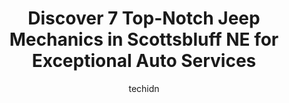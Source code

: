 ---
layout: ampstory
image: https://images.unsplash.com/photo-1617814065893-00757125efab?ixlib=rb-4.0.3&ixid=MnwxMjA3fDB8MHxwaG90by1wYWdlfHx8fGVufDB8fHx8&auto=format&fit=crop&w=640&h=853&q=80
author: techidn
featured: false
description: Searching for the finest Jeep Mechanic in Scottsbluff NE, USA? Look no further than the 7 best Jeep Mechanic in the area, where youll find a team of highly qualified professionals ready to 
title: Discover 7 Top-Notch Jeep Mechanics in Scottsbluff NE for Exceptional Auto Services
cover:
   title: Discover 7 Top-Notch Jeep Mechanics in Scottsbluff NE for Exceptional Auto Services
   subtitle: Rickpate
   background: https://images.unsplash.com/photo-1617814065893-00757125efab?ixlib=rb-4.0.3&ixid=MnwxMjA3fDB8MHxwaG90by1wYWdlfHx8fGVufDB8fHx8&auto=format&fit=crop&w=640&h=853&q=80

pages: 
 - layout: thirds
   top: <h1>#1 OReilly Auto Parts</h1>
   bottom: "<p>The staff here is always helpful and courteous the parts are always right on my car when I put them on.</p>"
   background: https://www.knot35.com/toplist/wp-content/uploads/2023/06/best-jeep-mechanic-1-in-scottsbluff-ne-1685841525.jpeg
   backgroundblur: true
 - layout: thirds
   top: <h1>#2 Russels Automotive</h1>
   bottom: "<p>112 W 27th St, Scottsbluff, NE 69361, United States</p>"
   background: https://www.knot35.com/toplist/wp-content/uploads/2023/06/best-jeep-mechanic-2-in-scottsbluff-ne-1685841525.jpeg
   cta:
      link: https://www.knot35.com/toplist/discover-7-top-notch-jeep-mechanics-in-scottsbluff-ne-for-exceptional-auto-services/
      text: Discover 7 Top-Notch Jeep Mechanics in Scottsbluff NE for Exceptional Auto Services
 - layout: thirds
   top: <h1>#3 Nemnich Automotive</h1>
   bottom: "<p>4010 10th St, Gering, NE 69341, United States</p>"
   background: https://www.knot35.com/toplist/wp-content/uploads/2023/06/best-jeep-mechanic-3-in-scottsbluff-ne-1685841526.jpeg
   cta:
      link: https://www.knot35.com/toplist/discover-7-top-notch-jeep-mechanics-in-scottsbluff-ne-for-exceptional-auto-services/
      text: Discover 7 Top-Notch Jeep Mechanics in Scottsbluff NE for Exceptional Auto Services
 - layout: thirds
   top: <h1>#4 Arts Repair Service, LLC</h1>
   bottom: "<p>40840 Sugar Factory Rd, Scottsbluff, NE 69361, United States</p>"
   background: https://images.unsplash.com/photo-1620421680010-0766ff230392?ixlib=rb-4.0.3&ixid=MnwxMjA3fDB8MHxwaG90by1wYWdlfHx8fGVufDB8fHx8&auto=format&fit=crop&w=640&h=853&q=80
   cta:
      link: https://www.knot35.com/toplist/discover-7-top-notch-jeep-mechanics-in-scottsbluff-ne-for-exceptional-auto-services/
      text: Discover 7 Top-Notch Jeep Mechanics in Scottsbluff NE for Exceptional Auto Services
 - layout: thirds
   top: <h1>#5 Twin City Auto</h1>
   bottom: "<p>1802 E Overland, Scottsbluff, NE 69361, United States</p>"
   background: https://images.unsplash.com/photo-1527067829737-402993088e6b?ixlib=rb-4.0.3&ixid=MnwxMjA3fDB8MHxwaG90by1wYWdlfHx8fGVufDB8fHx8&auto=format&fit=crop&w=640&h=853&q=80
   cta:
      link: https://www.knot35.com/toplist/discover-7-top-notch-jeep-mechanics-in-scottsbluff-ne-for-exceptional-auto-services/
      text: Discover 7 Top-Notch Jeep Mechanics in Scottsbluff NE for Exceptional Auto Services
 - layout: thirds
   top: <h1>#6 Bee Line Services Inc</h1>
   bottom: "<p>1608 Ave A, Scottsbluff, NE 69361, United States</p>"
   background: https://images.unsplash.com/photo-1567360425618-1594206637d2?ixlib=rb-4.0.3&ixid=MnwxMjA3fDB8MHxwaG90by1wYWdlfHx8fGVufDB8fHx8&auto=format&fit=crop&w=640&h=853&q=80
   cta:
      link: https://www.knot35.com/toplist/discover-7-top-notch-jeep-mechanics-in-scottsbluff-ne-for-exceptional-auto-services/
      text: Discover 7 Top-Notch Jeep Mechanics in Scottsbluff NE for Exceptional Auto Services
 - layout: thirds
   top: <h1>#7 Wolf Auto Scottsbluff</h1>
   bottom: "<p>1914 E 20th St, Scottsbluff, NE 69361, United States</p>"
   background: https://images.unsplash.com/photo-1595364397663-fca4f075d796?ixlib=rb-4.0.3&ixid=MnwxMjA3fDB8MHxwaG90by1wYWdlfHx8fGVufDB8fHx8&auto=format&fit=crop&w=640&h=853&q=80
   cta:
      link: https://www.knot35.com/toplist/discover-7-top-notch-jeep-mechanics-in-scottsbluff-ne-for-exceptional-auto-services/
      text: Discover 7 Top-Notch Jeep Mechanics in Scottsbluff NE for Exceptional Auto Services
 - layout: thirds
   middle: Continue reading...
   background: https://images.unsplash.com/photo-1580610447943-1bfbef5efe07?ixlib=rb-4.0.3&ixid=MnwxMjA3fDB8MHxwaG90by1wYWdlfHx8fGVufDB8fHx8&auto=format&fit=crop&w=640&h=853&q=80
   cta:
      link: https://www.knot35.com/toplist/discover-7-top-notch-jeep-mechanics-in-scottsbluff-ne-for-exceptional-auto-services/
      text: Discover 7 Top-Notch Jeep Mechanics in Scottsbluff NE for Exceptional Auto Services
      
---
